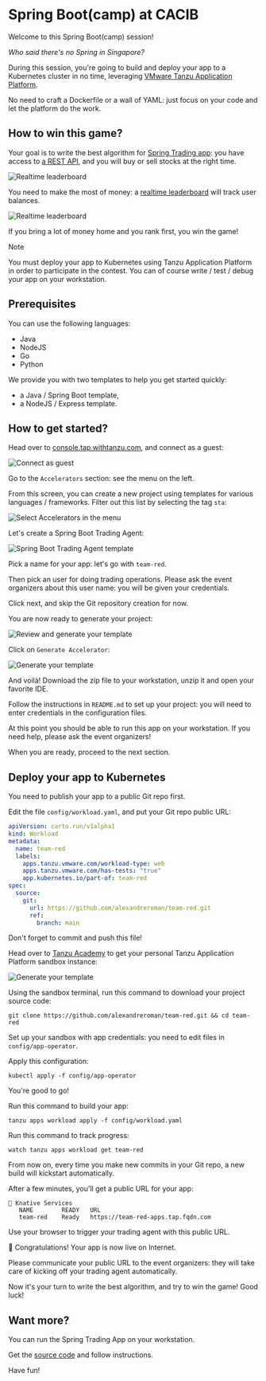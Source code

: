 # Spring Boot(camp) at CACIB

Welcome to this Spring Boot(camp) session!

*Who said there's no Spring in Singapore?*

During this session, you're going to build and deploy your app to
a Kubernetes cluster in no time, leveraging
[VMware Tanzu Application Platform](https://tanzu.vmware.com/application-platform).

No need to craft a Dockerfile or a wall of YAML: just focus on your code
and let the platform do the work.

## How to win this game?

Your goal is to write the best algorithm for
[Spring Trading app](https://github.com/alexandreroman/sta):
you have access to
[a REST API](https://console.tap.withtanzu.com/catalog/sta/api/sta-7c3a3e88/definition),
and you will buy or sell stocks at the right time.

![Realtime leaderboard](sta-hld.png)

You need to make the most of money: a
[realtime leaderboard](https://sta.az.run.withtanzu.com) will track user balances.

![Realtime leaderboard](sta-leaderboard.png)

If you bring a lot of money home and you rank first, you win the game!

> [!NOTE]
> You must deploy your app to Kubernetes using Tanzu Application Platform
> in order to participate in the contest.
> You can of course write / test / debug your app on your workstation.

## Prerequisites

You can use the following languages:

- Java
- NodeJS
- Go
- Python

We provide you with two templates to help you get started quickly:

- a Java / Spring Boot template,
- a NodeJS / Express template.

## How to get started?

Head over to [console.tap.withtanzu.com](https://console.tap.withtanzu.com),
and connect as a guest:

![Connect as guest](tap-step-1.png)

Go to the `Accelerators` section: see the menu on the left.

From this screen, you can create a new project using templates for various
languages / frameworks. Filter out this list by selecting the tag `sta`:

![Select Accelerators in the menu](tap-step-2.png)

Let's create a Spring Boot Trading Agent:

![Spring Boot Trading Agent template](tap-step-3.png)

Pick a name for your app: let's go with `team-red`.

Then pick an user for doing trading operations.
Please ask the event organizers about this user name: you will be given
your credentials.

Click next, and skip the Git repository creation for now.

You are now ready to generate your project:

![Review and generate your template](tap-step-4.png)

Click on `Generate Accelerator`:

![Generate your template](tap-step-5.png)

And voilà! Download the zip file to your workstation, unzip it and
open your favorite IDE.

Follow the instructions in `README.md` to set up your project:
you will need to enter credentials in the configuration files.

At this point you should be able to run this app on your workstation.
If you need help, please ask the event organizers!

When you are ready, proceed to the next section.

## Deploy your app to Kubernetes

You need to publish your app to a public Git repo first.

Edit the file `config/workload.yaml`, and put your Git repo public URL:

```yaml
apiVersion: carto.run/v1alpha1
kind: Workload
metadata:
  name: team-red
  labels:
    apps.tanzu.vmware.com/workload-type: web
    apps.tanzu.vmware.com/has-tests: "true"
    app.kubernetes.io/part-of: team-red
spec:
  source:
    git:
      url: https://github.com/alexandreroman/team-red.git
      ref:
        branch: main
```

Don't forget to commit and push this file!

Head over to [Tanzu Academy](https://tanzu.academy/guides/developer-sandbox)
to get your personal Tanzu Application Platform sandbox instance:

![Generate your template](tap-step-6.png)

Using the sandbox terminal, run this command to download your
project source code:

```shell
git clone https://github.com/alexandreroman/team-red.git && cd team-red
```

Set up your sandbox with app credentials: you need to edit
files in `config/app-operator`.

Apply this configuration:

```shell
kubectl apply -f config/app-operator
```

You're good to go!

Run this command to build your app:

```shell
tanzu apps workload apply -f config/workload.yaml
```

Run this command to track progress:

```shell
watch tanzu apps workload get team-red
```

From now on, every time you make new commits in your Git repo,
a new build will kickstart automatically.

After a few minutes, you'll get a public URL for your app:

```shell
🚢 Knative Services
   NAME        READY   URL
   team-red    Ready   https://team-red-apps.tap.fqdn.com
```

Use your browser to trigger your trading agent with this public URL.

🎉 Congratulations! Your app is now live on Internet.

Please communicate your public URL to the event organizers: they will take care
of kicking off your trading agent automatically.

Now it's your turn to write the best algorithm, and try to win the game!
Good luck!

## Want more?

You can run the Spring Trading App on your workstation.

Get the [source code](https://github.com/alexandreroman/sta)
and follow instructions.

Have fun!
